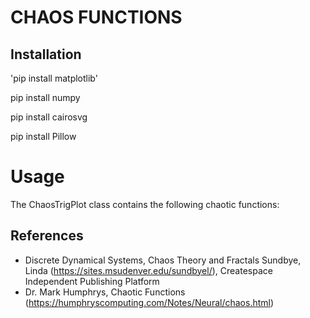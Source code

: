 # CHAOS FUNCTIONS
## Installation

'pip install matplotlib'

pip install numpy

pip install cairosvg

pip install Pillow

# Usage

The ChaosTrigPlot class contains the following chaotic functions: 



## References
- Discrete Dynamical Systems, Chaos Theory and Fractals
  Sundbye, Linda (https://sites.msudenver.edu/sundbyel/), Createspace Independent Publishing Platform
- Dr. Mark Humphrys, Chaotic Functions (https://humphryscomputing.com/Notes/Neural/chaos.html)
